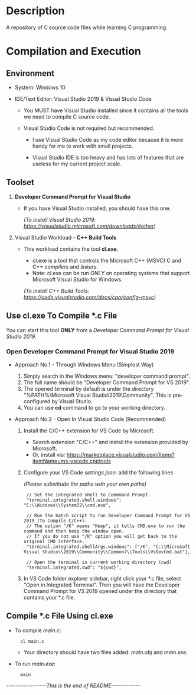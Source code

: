# Description

A repository of C source code files while learning C programming.

# Compilation and Execution

## Environment

- System: Windows 10

- IDE/Text Editor: Visual Studio 2019 & Visual Studio Code

    - You MUST have Visual Studio installed since it contains all the tools we need to compile C source code.
    - Visual Studio Code is not required but recommended.
    
        - I use Visual Studio Code as my code editor because it is more handy for me to work with small projects. 
        
        - Visual Studio IDE is too heavy and has lots of features that are useless for my current project scale.

## Toolset

1. **Developer Command Prompt for Visual Studio**
    - If you have Visual Studio installed, you should have this one.

        *(To install Visual Studio 2019: https://visualstudio.microsoft.com/downloads/#other)*

2. Visual Studio Workload - **C++ Build Tools**
    - This workload contains the tool **cl.exe**.
        - cl.exe is a tool that controls the Microsoft C++ (MSVC) C and C++ *compilers* and *linkers*.
        - Note: cl.exe can be run *ONLY* on operating systems that support Microsoft Visual Studio for Windows. 

        *(To install C++ Build Tools: https://code.visualstudio.com/docs/cpp/config-msvc)*

## Use **cl.exe** To Compile *.c File

You can start this tool **ONLY** from a *Developer Command Prompt for Visual Studio 2019*.

### Open Developer Command Prompt for Visual Studio 2019

- Approach No.1 - Through Windows Menu (Simplest Way)

    1. Simply search in the Windows menu: "developer command prompt".
    2. The full name should be "Developer Command Prompt for VS 2019".
    3. The opened terminal by default is under the directory "%PATH%\Microsoft Visual Studio\2019\Community". This is pre-configured by Visual Studio.
    4. You can use **cd** command to go to your working directory.

- Approach No.2 - Open In Visual Studio Code (Recommended)

    1. Install the C/C++ extension for VS Code by Microsoft.
        - Search extension "C/C++" and install the extension provided by Microsoft.
        - Or, install via: https://marketplace.visualstudio.com/items?itemName=ms-vscode.cpptools
    2. Configure your VS Code *settings.json*: add the following lines
        
        *(Please substitude the paths with your own paths)*
        
            // Set the integrated shell to Commmand Prompt.
            "terminal.integrated.shell.windows": "C:\\Windows\\System32\\cmd.exe",

            // Run the batch script to run Developer Command Prompt for VS 2019 (To Compile C/C++).
            // The option "/K" means "Keep", it tells CMD.exe to run the command and then keep the window open.
            // If you do not use "/K" option you will get back to the original CMD interface.
            "terminal.integrated.shellArgs.windows": ["/K", "C:\\Microsoft Visual Studio\\2019\\Community\\Common7\\Tools\\VsDevCmd.bat"],

            // Open the terminal in current working directory (cwd)
            "terminal.integrated.cwd": "${cwd}",

    3. In VS Code folder explorer sidebar, right click your *.c file, select "Open in Integrated Terminal". Then you will have the Developer Command Prompt for VS 2019 opened under the directory that contains your *.c file.

## Compile *.c File Using cl.exe

- To compile *main.c*:

        cl main.c

    - Your directory should have two files added: *main.obj* and *main.exe*.

- To run *main.exe*:

        main


*-----------------This is the end of README------------*





